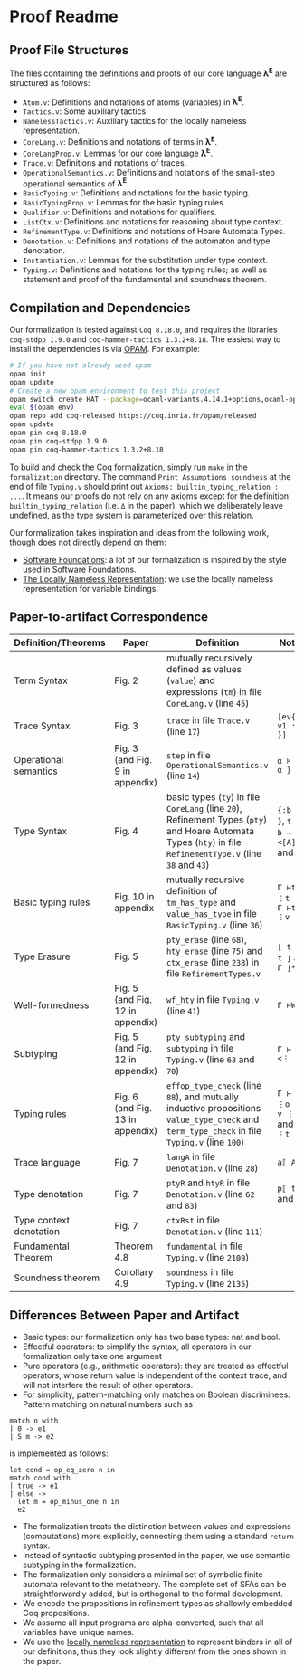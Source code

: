 # Proof Readme #

## Proof File Structures

The files containing the definitions and proofs of our core language
**λ<sup>E</sup>** are structured as follows:
- `Atom.v`: Definitions and notations of atoms (variables) in **λ<sup>E</sup>**.
- `Tactics.v`: Some auxiliary tactics.
- `NamelessTactics.v`: Auxiliary tactics for the locally nameless representation.
- `CoreLang.v`: Definitions and notations of terms in **λ<sup>E</sup>**.
- `CoreLangProp.v`: Lemmas for our core language **λ<sup>E</sup>**.
- `Trace.v`: Definitions and notations of traces.
- `OperationalSemantics.v`: Definitions and notations of the small-step
  operational semantics of **λ<sup>E</sup>**.
- `BasicTyping.v`: Definitions and notations for the basic typing.
- `BasicTypingProp.v`: Lemmas for the basic typing rules.
- `Qualifier.v`: Definitions and notations for qualifiers.
- `ListCtx.v`: Definitions and notations for reasoning about type context.
- `RefinementType.v`: Definitions and notations of Hoare Automata Types.
- `Denotation.v`: Definitions and notations of the automaton and type denotation.
- `Instantiation.v`: Lemmas for the substitution under type context.
- `Typing.v`: Definitions and notations for the typing rules; as well as
  statement and proof of the fundamental and soundness theorem.

## Compilation and Dependencies

Our formalization is tested against `Coq 8.18.0`, and requires the libraries
`coq-stdpp 1.9.0` and `coq-hammer-tactics 1.3.2+8.18`. The easiest way to
install the dependencies is via [OPAM](https://opam.ocaml.org/doc/Install.html).
For example:

```sh
# If you have not already used opam
opam init
opam update
# Create a new opam environment to test this project
opam switch create HAT --package=ocaml-variants.4.14.1+options,ocaml-option-flambda
eval $(opam env)
opam repo add coq-released https://coq.inria.fr/opam/released
opam update
opam pin coq 8.18.0
opam pin coq-stdpp 1.9.0
opam pin coq-hammer-tactics 1.3.2+8.18
```

To build and check the Coq formalization, simply run `make` in the
`formalization` directory. The command `Print Assumptions soundness` at the end
of file `Typing.v` should print out `Axioms: builtin_typing_relation : ...`. It
means our proofs do not rely on any axioms except for the definition
`builtin_typing_relation` (i.e. `Δ` in the paper), which we deliberately leave
undefined, as the type system is parameterized over this relation.

Our formalization takes inspiration and ideas from the following work, though does not directly depend on them:
- [Software Foundations](https://softwarefoundations.cis.upenn.edu/): a lot of our formalization is inspired by the style used in Software Foundations.
- [The Locally Nameless Representation](https://chargueraud.org/research/2009/ln/main.pdf): we use the locally nameless representation for variable bindings.

## Paper-to-artifact Correspondence

| Definition/Theorems          | Paper                                                                       | Definition                                                                                                                | Notation                        |
|------------------------------|-----------------------------------------------------------------------------|---------------------------------------------------------------------------------------------------------------------------|---------------------------------|
| Term Syntax                  | Fig. 2                                                                    | mutually recursively defined as values (`value`) and expressions (`tm`) in file `CoreLang.v` (line `45`)                      |                                 |
| Trace Syntax                 | Fig. 3                                                                    | `trace` in file `Trace.v` (line `17`)                                                                                     | `[ev{ op ~ v1 := v2 }]`         |
| Operational semantics        | Fig. 3 (and Fig. 9 in appendix) | `step` in file `OperationalSemantics.v` (line `14`)                                                                       | `α ⊧ e ↪{ α } e`        |
| Type Syntax                  | Fig. 4                                                                    | basic types (`ty`) in file `CoreLang` (line `20`), Refinement Types (`pty`) and Hoare Automata Types (`hty`) in file `RefinementType.v` (line `38` and `43`) | `{:b `&#124;` ϕ }`, `t ⇨ τ`, `b ⇢ t`, `<[A]t[A]>` and `τ ⊓ τ`                               |
| Basic typing rules           | Fig. 10 in appendix                                         | mutually recursive definition of `tm_has_type` and `value_has_type` in file `BasicTyping.v` (line `36`)                     | `Γ ⊢t e ⋮t T` and `Γ ⊢t v ⋮v T` |
| Type Erasure                 | Fig. 5                                                                    | `pty_erase` (line `68`), `hty_erase` (line `75`) and `ctx_erase` (line `238`) in file `RefinementTypes.v`                                          | `⌊ t ⌋`, `⌊ τ ⌋` and `⌊ Γ ⌋*`            |
| Well-formedness | Fig. 5 (and Fig. 12 in appendix)                                                                  | `wf_hty` in file `Typing.v` (line `41`)                                                               | `Γ ⊢WF τ`                       |
| Subtyping | Fig. 5 (and Fig. 12 in appendix) | `pty_subtyping` and `subtyping` in file `Typing.v` (line `63` and `70`)                                                                                | `Γ ⊢ τ1 <⋮ τ2`                  |
| Typing rules                 | Fig. 6 (and Fig. 13 in appendix) | `effop_type_check` (line `88`), and mutually inductive propositions `value_type_check` and `term_type_check` in file `Typing.v` (line `100`)            | `Γ ⊢ op ⋮o t`,  `Γ ⊢ v ⋮v t` and `Γ ⊢ e ⋮t τ` |
| Trace language                 | Fig. 7                                                                   | `langA` in file `Denotation.v` (line `28`)                                                                                | `a⟦ A ⟧`                        |
| Type denotation              | Fig. 7                                                                   | `ptyR` and `htyR` in file `Denotation.v` (line `62` and `83`)                                                                                 | `p⟦ t ⟧` and `⟦ τ ⟧`                         |
| Type context denotation      | Fig. 7                                                                   | `ctxRst` in file `Denotation.v` (line `111`)                                                                              |                                 |
| Fundamental Theorem          | Theorem 4.8                                                                | `fundamental` in file `Typing.v` (line `2109`)                                                                               |                                 |
| Soundness theorem            | Corollary 4.9                                                                | `soundness` in file `Typing.v` (line `2135`)                                                                                 |                                 |

## Differences Between Paper and Artifact

- Basic types: our formalization only has two base types: nat and bool.
- Effectful operators: to simplify the syntax, all operators in our
  formalization only take one argument
- Pure operators (e.g., arithmetic operators): they are treated as effectful
 operators, whose return value is independent of the context trace, and will not
 interfere the result of other operators.
- For simplicity, pattern-matching only matches on Boolean discriminees.
  Pattern matching on natural numbers such as

```
match n with
| 0 -> e1
| S m -> e2
```

is implemented as follows:

```
let cond = op_eq_zero n in
match cond with
| true -> e1
| else ->
  let m = op_minus_one n in
  e2
```
- The formalization treats the distinction between values and expressions
  (computations) more explicitly, connecting them using a standard `return`
  syntax.
- Instead of syntactic subtyping presented in the paper, we use semantic
  subtyping in the formalization.
- The formalization only considers a minimal set of symbolic finite automata
  relevant to the metatheory. The complete set of SFAs can be
  straightforwardly added, but is orthogonal to the formal development.
- We encode the propositions in refinement types as shallowly embedded Coq
  propositions.
- We assume all input programs are alpha-converted, such that all variables have
  unique names.
- We use the [locally nameless
  representation](https://chargueraud.org/research/2009/ln/main.pdf) to
  represent binders in all of our definitions, thus they look slightly different
  from the ones shown in the paper.
